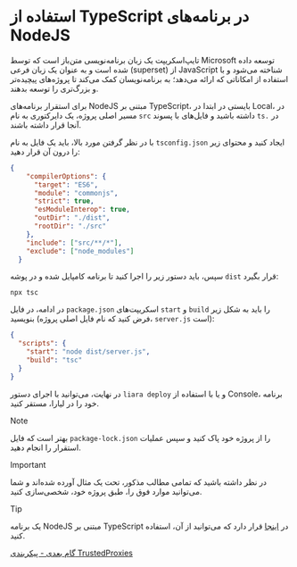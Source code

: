 # استفاده از TypeScript در برنامه‌های NodeJS

تایپ‌اسکریپت یک زبان برنامه‌نویسی متن‌باز است که توسط Microsoft توسعه داده شده است و به عنوان یک زبان فرعی (superset) از JavaScript شناخته می‌شود و با استفاده از امکاناتی که ارائه می‌دهد؛ به برنامه‌نویسان کمک می‌کند تا پروژه‌های پیچیده‌تر و بزرگ‌تری را توسعه بدهند.

برای استقرار برنامه‌های NodeJS مبتنی بر TypeScript، بایستی در ابتدا در Local، در مسیر اصلی پروژه، یک دایرکتوری به نام `src` داشته باشید و فایل‌های با پسوند `ts.` در آنجا قرار داشته باشند.

 با در نظر گرفتن مورد بالا، باید یک فایل به نام `tsconfig.json` ایجاد کنید و محتوای زیر را درون آن قرار دهید:

```json
{
    "compilerOptions": {
      "target": "ES6",
      "module": "commonjs",
      "strict": true,
      "esModuleInterop": true,
      "outDir": "./dist",
      "rootDir": "./src"
    },
    "include": ["src/**/*"],
    "exclude": ["node_modules"]
  }
```


سپس، باید دستور زیر را اجرا کنید تا برنامه کامپایل شده و در پوشه `dist` قرار بگیرد:

```
npx tsc 
```

در ادامه، در فایل `package.json` اسکریپت‌های `start` و `build` را باید به شکل زیر بنویسید (فرض کنید که نام فایل اصلی پروژه، `server.js` است):

```json
{
  "scripts": {
    "start": "node dist/server.js",
    "build": "tsc"
  }
}
```

در نهایت، می‌توانید با اجرای دستور `liara deploy` و یا با استفاده از Console، برنامه خود را در لیارا، مستقر کنید.

> [!NOTE]
> بهتر است که فایل `package-lock.json` را از پروژه خود پاک کنید و سپس عملیات استقرار را انجام دهید.

> [!IMPORTANT]
> در نظر داشته باشید که تمامی مطالب مذکور، تحت یک مثال آورده شده‌اند و شما می‌توانید موارد فوق را، طبق پروژه خود، شخصی‌سازی کنید.

> [!TIP]
> یک برنامه NodeJS مبتنی بر TypeScript در [اینجا](https://github.com/liara-cloud/nodejs-getting-started/tree/typescript) قرار دارد که می‌توانید از آن، استفاده کنید.

[گام بعدی - پیکربندی TrustedProxies](./configure-trusted-proxy/about.md)




